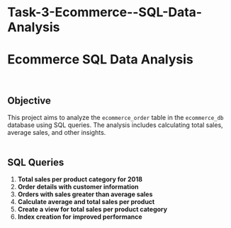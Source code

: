 # Task-3-Ecommerce--SQL-Data-Analysis
# Ecommerce SQL Data Analysis<br><br>

## Objective<br>
This project aims to analyze the `ecommerce_order` table in the `ecommerce_db` database using SQL queries. The analysis includes calculating total sales, average sales, and other insights.<br><br>

## SQL Queries<br>
1. **Total sales per product category for 2018**<br>
2. **Order details with customer information**<br>
3. **Orders with sales greater than average sales**<br>
4. **Calculate average and total sales per product**<br>
5. **Create a view for total sales per product category**<br>
6. **Index creation for improved performance**<br>
